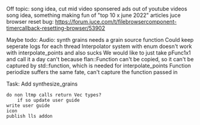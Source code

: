 Off topic:
    song idea, cut mid video sponsered ads out of youtube videos
    song idea, something making fun of "top 10 x june 2022" articles
    juce browser reset bug: https://forum.juce.com/t/filebrowsercomponent-timercallback-resetting-browser/53902

Maybe todo:
    Audio:
        synth grains needs a grain source function
    Could keep seperate logs for each thread
    Interpolator system with enum doesn't work with interpolate_points and also sucks
        We would like to just take pFunc1x1 and call it a day
        can't because flan::Function can't be copied, so it can't be captured by std::function, which is needed for interpolate_points
        Function periodize suffers the same fate, can't capture the function passed in
 
Task:
    Add synthesize_grains

    do non ltmp calls return Vec types?
        if so update user guide
    write user guide
    icon
    publish lls addon



